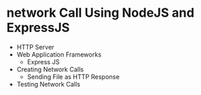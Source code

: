 # network Call Using NodeJS and ExpressJS
- HTTP Server
- Web Application Frameworks
    - Express JS
- Creating Network Calls
    - Sending File as HTTP Response
- Testing Network Calls
